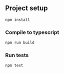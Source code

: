 ## Project setup
```
npm install
```

### Compile to typescript
```
npm run build
```

### Run tests
```
npm test
```
